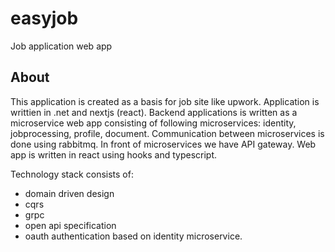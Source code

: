 # easyjob
Job application web app

## About
This application is created as a basis for job site like upwork.
Application is writtien in .net and nextjs (react).
Backend applications is written as a microservice web app consisting of following microservices: identity, jobprocessing, profile, document. 
Communication between microservices is done using rabbitmq. 
In front of microservices we have API gateway. 
Web app is written in react using hooks and typescript. 

Technology stack consists of:
- domain driven design
- cqrs
- grpc
- open api specification
- oauth authentication based on identity microservice.

